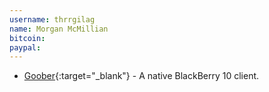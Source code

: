 ```yaml
---
username: thrrgilag
name: Morgan McMillian
bitcoin: 
paypal: 
---
```

    
* [Goober](https://code.monkeystew.net/thrrgilag/goober-bb10/releases){:target="_blank"} - A native BlackBerry 10 client.

